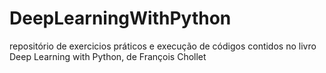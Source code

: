 # DeepLearningWithPython
repositório de exercicios práticos e execução de códigos contidos no livro Deep Learning with Python, de François Chollet
